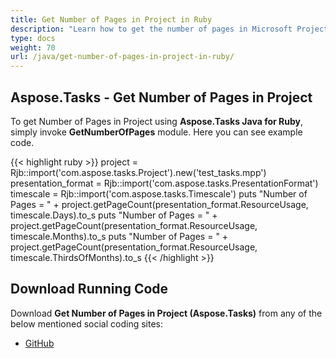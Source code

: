 ```yaml
---
title: Get Number of Pages in Project in Ruby
description: "Learn how to get the number of pages in Microsoft Project (MPP/XML) files using Aspose.Tasks Java for Ruby."
type: docs
weight: 70
url: /java/get-number-of-pages-in-project-in-ruby/
---
```


## **Aspose.Tasks - Get Number of Pages in Project**
To get Number of Pages in Project using **Aspose.Tasks Java for Ruby**, simply invoke **GetNumberOfPages** module. Here you can see example code.

{{< highlight ruby >}}
project = Rjb::import('com.aspose.tasks.Project').new('test_tasks.mpp')
presentation_format = Rjb::import('com.aspose.tasks.PresentationFormat')
timescale = Rjb::import('com.aspose.tasks.Timescale')
puts "Number of Pages = " + project.getPageCount(presentation_format.ResourceUsage, timescale.Days).to_s
puts "Number of Pages = " + project.getPageCount(presentation_format.ResourceUsage, timescale.Months).to_s
puts "Number of Pages = " + project.getPageCount(presentation_format.ResourceUsage, timescale.ThirdsOfMonths).to_s
{{< /highlight >}}

## **Download Running Code**
Download **Get Number of Pages in Project (Aspose.Tasks)** from any of the below mentioned social coding sites:

- [GitHub](https://github.com/aspose-tasks/Aspose.Tasks-for-Java/blob/master/Plugins/Aspose_Tasks_Java_for_Ruby/lib/asposetasksjava/Projects/getnumberofpages.rb)
